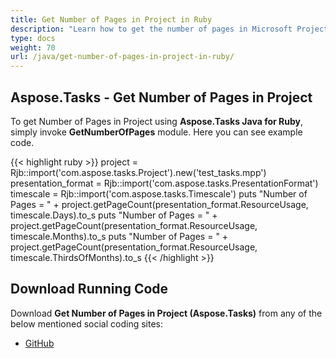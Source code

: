 ```yaml
---
title: Get Number of Pages in Project in Ruby
description: "Learn how to get the number of pages in Microsoft Project (MPP/XML) files using Aspose.Tasks Java for Ruby."
type: docs
weight: 70
url: /java/get-number-of-pages-in-project-in-ruby/
---
```


## **Aspose.Tasks - Get Number of Pages in Project**
To get Number of Pages in Project using **Aspose.Tasks Java for Ruby**, simply invoke **GetNumberOfPages** module. Here you can see example code.

{{< highlight ruby >}}
project = Rjb::import('com.aspose.tasks.Project').new('test_tasks.mpp')
presentation_format = Rjb::import('com.aspose.tasks.PresentationFormat')
timescale = Rjb::import('com.aspose.tasks.Timescale')
puts "Number of Pages = " + project.getPageCount(presentation_format.ResourceUsage, timescale.Days).to_s
puts "Number of Pages = " + project.getPageCount(presentation_format.ResourceUsage, timescale.Months).to_s
puts "Number of Pages = " + project.getPageCount(presentation_format.ResourceUsage, timescale.ThirdsOfMonths).to_s
{{< /highlight >}}

## **Download Running Code**
Download **Get Number of Pages in Project (Aspose.Tasks)** from any of the below mentioned social coding sites:

- [GitHub](https://github.com/aspose-tasks/Aspose.Tasks-for-Java/blob/master/Plugins/Aspose_Tasks_Java_for_Ruby/lib/asposetasksjava/Projects/getnumberofpages.rb)
